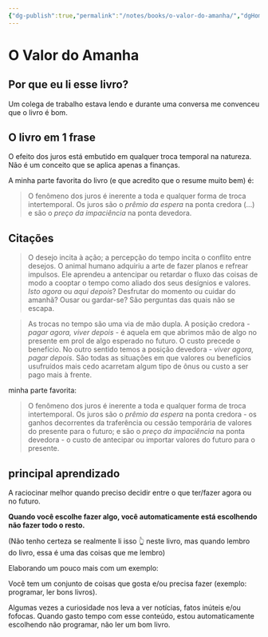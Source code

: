 ```yaml
---
{"dg-publish":true,"permalink":"/notes/books/o-valor-do-amanha/","dgHomeLink":true,"dgPassFrontmatter":false,"dgShowBacklinks":true,"dgShowLocalGraph":false}
---
```


# O Valor do Amanha

## Por que eu li esse livro?

Um colega de trabalho estava lendo e durante uma conversa me convenceu que o livro é bom.

## O livro em 1 frase

O efeito dos juros está embutido em qualquer troca temporal na natureza. Não é um conceito que se aplica apenas a finanças.

A minha parte favorita do livro (e que acredito que o resume muito bem) é:

> O fenômeno dos juros é inerente a toda e qualquer forma de troca intertemporal. Os juros são o *prêmio da espera* na ponta credora (...) e são o *preço da impaciência* na ponta devedora.

## Citações

> O desejo incita à ação; a percepção do tempo incita o conflito entre desejos. O animal humano adquiriu a arte de fazer planos e refrear impulsos. Ele aprendeu a antencipar ou retardar o fluxo das coisas de modo a cooptar o tempo como aliado dos seus desígnios e valores. *Isto agora* ou *aqui depois*? Desfrutar do momento ou cuidar do amanhã? Ousar ou gardar-se? São perguntas das quais não se escapa.

> As trocas no tempo são uma via de mão dupla. A posição credora - *pagar agora, viver depois* - é aquela em que abrimos mão de algo no presente em prol de algo esperado no futuro. O custo precede o benefício. No outro sentido temos a posição devedora - *viver agora, pagar depois*. São todas as situações em que valores ou benefícios usufruídos mais cedo acarretam algum tipo de ônus ou custo a ser pago mais à frente.

minha parte favorita:

> O fenômeno dos juros é inerente a toda e qualquer forma de troca intertemporal. Os juros são o *prêmio da espera* na ponta credora - os ganhos decorrentes da traferência ou cessão temporária de valores do presente para o futuro; e são o *preço da impaciência* na ponta devedora - o custo de antecipar ou importar valores do futuro para o presente. 




## principal aprendizado

A raciocinar melhor quando preciso decidir entre o que ter/fazer agora ou no futuro.

**Quando você escolhe fazer algo, você automaticamente está escolhendo não fazer todo o resto.**

(Não tenho certeza se realmente li isso 👆 neste livro, mas quando lembro do livro, essa é uma das coisas que me lembro)

Elaborando um pouco mais com um exemplo:

Você tem um conjunto de coisas que gosta e/ou precisa fazer (exemplo: programar, ler bons livros).

Algumas vezes a curiosidade nos leva a ver notícias, fatos inúteis e/ou fofocas. Quando gasto tempo com esse conteúdo, estou automaticamente escolhendo não programar, não ler um bom livro.

